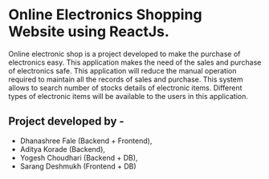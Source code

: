 # Online Electronics Shopping Website using ReactJs.

Online electronic shop is a project developed to make the purchase of electronics easy. This application makes the need of the sales and purchase of electronics safe. This application will reduce the manual operation required to maintain all the records of sales and purchase. This system allows to search number of  stocks details of electronic items. Different types of electronic items will be available to the users in this application.

## Project developed by - 

- Dhanashree Fale (Backend + Frontend), 
- Aditya Korade (Backend), 
- Yogesh Choudhari (Backend + DB), 
- Sarang Deshmukh (Frontend + DB)
